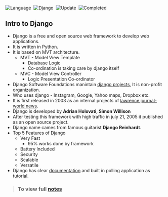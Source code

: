 ![Language](https://img.shields.io/badge/Python-v3.10-important)&nbsp;
![Django](https://img.shields.io/badge/Django-v2.2-important)&nbsp;
![Update](https://img.shields.io/badge/Last%20Update-October%2009,%202022-brightgreen)&nbsp;
![Completed](https://img.shields.io/badge/Watched_till-68-important)&nbsp;

## Intro to Django

* Django is a free and open source web framework to develop web applications.
* It is written in Python.
* It is based on MVT architecture.
    * MVT - Model View Template
        * Database Logic 
        * Co-ordination is taking care by django itself
    * MVC - Model View Controller
        * Logic Presentation Co-ordinator
* Django Software Foundations manintain [django projects](https://www.djangoproject.com/), It is non-profit organization.
* Who uses django - Instagram, Google, Yahoo maps, Dropbox etc.
* It is first released in 2003 as an internal projects of [lawrence journal-world news](https://www2.ljworld.com/).
* Django is developed by **Adrian Holovati, Simon Willison**
* After testing this framework with high traffic in july 21, 2005 it published as an open source project.
* Django name cames from famous guitarist **Django Reinhardt**.
* Top 5 Features of Django
    * Very Fast
        * 95% works done by framework
    * Battery Included
    * Security
    * Scalable
    * Versatile
* Django has clear [documentation](https://docs.djangoproject.com/en/4.1/) and built in polling application as tutorial.

> ### To view full [notes](https://hackmd.io/@imran-potter/Hk2qmzXgi)

